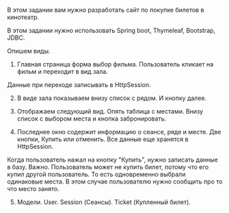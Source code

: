 В этом задании вам нужно разработать сайт по покупке билетов в кинотеатр.

В этом задании нужно использовать Spring boot, Thymeleaf, Bootstrap, JDBC.

Опишем виды.

1. Главная страница форма выбор фильма. Пользователь кликает на фильм и переходит в вид зала.

Данные при переходе записывать в HttpSession.

2. В виде зала показываем внизу список с рядом. И кнопку далее.

3. Отображаем следующий вид. Опять таблица с местами. Внизу список с выбором места и кнопка забронировать.

4. Последнее окно содержит информацию о сеансе, ряде и месте. Две кнопки, Купить или отменить. Все данные еще хранятся в HttpSession.

Когда пользователь нажал на кнопку "Купить", нужно записать данные в базу. Важно. Пользователь может не купить билет, потому что его купил другой пользователь. То есть одновременно выбрали одинаковые места. В этом случае пользователю нужно сообщить про то что место занято.

5. Модели. User. Session (Сеансы). Ticket (Купленный билет).